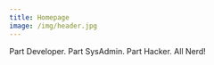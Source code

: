 ```yaml
---
title: Homepage
image: /img/header.jpg
---
```

Part Developer. Part SysAdmin. Part Hacker. All Nerd!
